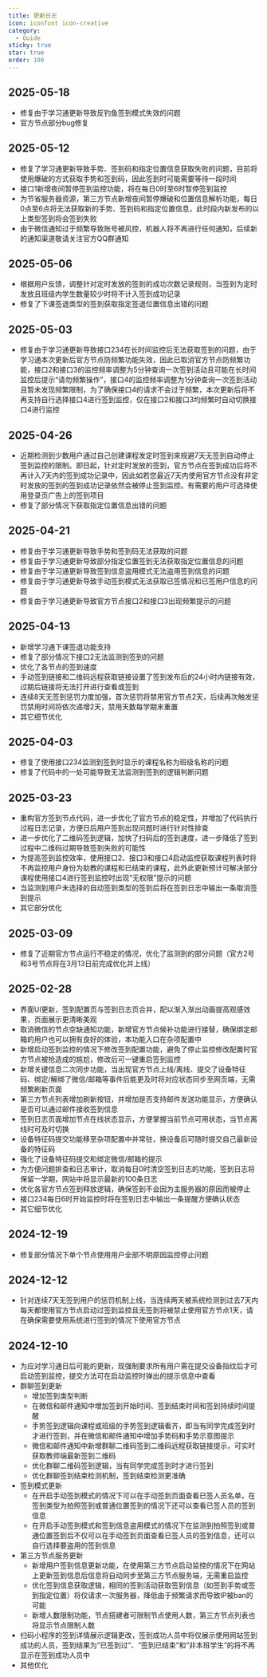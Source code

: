 ```yaml
---
title: 更新日志
icon: iconfont icon-creative
category:
  - Guide
sticky: true
star: true
order: 100
---
```


## 2025-05-18

+ 修复由于学习通更新导致反钓鱼签到模式失效的问题
+ 官方节点部分bug修复

## 2025-05-12

+ 修复了学习通更新导致手势、签到码和指定位置信息获取失败的问题，目前将使用爆破的方式获取手势和签到码，因此签到时可能需要等待一段时间
+ 接口1新增夜间暂停签到监控功能，将在每日0时至6时暂停签到监控
+ 为节省服务器资源，第三方节点新增夜间暂停爆破和位置信息解析功能，每日0点至6点将无法获取新的手势、签到码和指定位置信息，此时段内新发布的以上类型签到将会签到失败
+ 由于微信通知过于频繁导致账号被风控，机器人将不再进行任何通知，后续新的通知渠道敬请关注官方QQ群通知

## 2025-05-06

+ 根据用户反馈，调整针对定时发放的签到的成功次数记录规则，当签到为定时发放且班级内学生数量较少时将不计入签到成功记录
+ 修复了下课签退类型的签到获取指定签退位置信息出错的问题

## 2025-05-03

+ 修复由于学习通更新导致接口234在长时间监控后无法获取签到的问题，由于学习通本次更新后官方节点防频繁功能失效，因此已取消官方节点防频繁功能，接口2和接口3的监控频率调整为5分钟查询一次签到活动且可能在长时间监控后提示“请勿频繁操作”，接口4的监控频率调整为1分钟查询一次签到活动且暂未发现频繁限制，为了确保接口4的请求不会过于频繁，本次更新后将不再支持自行选择接口4进行签到监控，仅在接口2和接口3均频繁时自动切换接口4进行监控

## 2025-04-26

+ 近期检测到少数用户通过自己创建课程发定时签到来规避7天无签到自动停止签到监控的限制。即日起，针对定时发放的签到，官方节点在签到成功后将不再计入7天内的签到成功记录中，因此如若您最近7天内使用官方节点没有非定时发放的签到的签到成功记录依然会被停止签到监控。有需要的用户可选择使用登录页广告上的签到项目
+ 修复了部分情况下获取指定位置信息出错的问题

## 2025-04-21

+ 修复由于学习通更新导致手势和签到码无法获取的问题
+ 修复由于学习通更新导致部分指定位置签到无法获取指定位置信息的问题
+ 修复由于学习通更新导致签到信息盗用模式无法盗用签到信息的问题
+ 修复由于学习通更新导致手动签到模式无法获取已签情况和已签用户信息的问题
+ 修复由于学习通更新导致官方节点接口2和接口3出现频繁提示的问题

## 2025-04-13

+ 新增学习通下课签退功能支持
+ 修复了部分情况下接口2无法监测到签到的问题
+ 优化了各节点的签到速度
+ 手动签到链接和二维码远程获取链接设置了签到发布后的24小时内链接有效，过期后链接将无法打开进行查看或签到
+ 连续8天无签到惩罚力度加强，首次惩罚将禁用官方节点2天，后续再次触发惩罚禁用时间将依次递增2天，禁用天数每学期末重置
+ 其它细节优化

## 2025-04-03

+ 修复了使用接口234监测到签到时显示的课程名称为班级名称的问题
+ 修复了代码中的一处可能导致无法监测到签到的逻辑判断问题

## 2025-03-23

+ 重构官方签到节点代码，进一步优化了官方节点的稳定性，并增加了代码执行过程日志记录，方便日后用户签到出现问题时进行针对性排查
+ 进一步优化了二维码签到逻辑，加快了扫码后的签到速度，进一步降低了签到过程中二维码过期导致签到失败的可能性
+ 为提高签到监控效率，使用接口2、接口3和接口4启动监控获取课程列表时将不再监控用户身份为助教的课程和已结束的课程，此外此更新预计可解决部分课程使用接口4进行签到监控时出现“无权限”提示的问题
+ 当监测到用户未选择的自动签到类型的签到后将在签到日志中输出一条取消签到提示
+ 其它部分优化

## 2025-03-09

+ 修复了近期官方节点运行不稳定的情况，优化了监测到的部分问题（官方2号和3号节点将在3月13日前完成优化并上线）

## 2025-02-28

+ 界面UI更新，签到配置页与签到日志页合并，配以渐入渐出动画提高观感效果，页面展示更清晰美观
+ 取消微信的节点空缺通知功能，新增官方节点候补功能进行接替，确保绑定邮箱的用户也可以拥有良好的体验，本功能入口在杂项配置中
+ 新增启动签到监控的情况下修改签到配置功能，避免了停止监控修改配置时官方节点被抢造成的尴尬，修改后可一键重启签到监控
+ 新增关键信息二次同步功能，当出现官方节点上线/离线、提交了设备特征码、绑定/解绑了微信/邮箱等事件后能更及时将对应状态同步至网页端，无需频繁刷新页面
+ 第三方节点列表增加刷新按钮，并增加是否支持邮件发送功能显示，方便确认是否可以通过邮件接收签到信息
+ 签到日志页面增加节点在线状态显示，方便掌握当前节点可用状态，当节点离线时可及时切换
+ 设备特征码提交功能移至杂项配置中并常驻，换设备后可随时提交自己最新设备的特征码
+ 强化了设备特征码提交和绑定微信/邮箱的提示
+ 为方便问题排查和日志审计，取消每日0时清空签到日志的功能，签到日志将保留一学期，网站中将显示最新的100条日志
+ 优化各官方节点签到释放逻辑，确保签到不会因为主服务器的原因而被停止
+ 接口234每日6时开始监控时将在签到日志中输出一条提醒方便确认状态
+ 其它细节优化

## 2024-12-19

+ 修复部分情况下单个节点使用用户全部不明原因监控停止问题

## 2024-12-12

+ 针对连续7天无签到用户的惩罚机制上线，当连续两天被系统检测到过去7天内每天都使用官方节点启动过签到监控且无签到将被禁止使用官方节点1天，请在确保需要使用系统进行签到的情况下使用官方节点

## 2024-12-10

+ 为应对学习通日后可能的更新，现强制要求所有用户需在提交设备指纹后才可启动签到监控，提交方法可在启动监控时弹出的提示信息中查看
+ 群聊签到更新
  + 增加签到类型判断
  + 在微信和邮件通知中增加签到开始时间、签到结束时间和签到持续时间提醒
  + 手势签到逻辑向课程或班级的手势签到逻辑看齐，即当有同学完成签到时才进行签到，并在微信和邮件通知中增加手势码和手势示意图提示
  + 微信和邮件通知中新增群聊二维码签到二维码远程获取链接提示，可实时获取教师端最新签到二维码
  + 优化群聊二维码签到逻辑，当有同学完成签到时才进行签到
  + 优化群聊签到结束检测机制，签到结束检测更准确
+ 签到模式更新
  + 在开启手动签到模式的情况下可以在手动签到页面查看已签人员名单，在签到类型为拍照签到或普通位置签到的情况下还可以查看已签人员的签到信息
  + 在开启手动签到模式和签到信息盗用模式的情况下在监测到拍照签到或普通位置签到后不仅可以在手动签到页面查看已签人员的签到信息，还可以自行选择要盗用的签到信息
+ 第三方节点服务更新
  + 新增用户签到信息更新功能，在使用第三方节点启动监控的情况下在网站上更新签到信息后信息将自动同步至第三方节点服务端，无需重启监控
  + 优化签到信息获取逻辑，相同的签到活动获取签到信息（如签到手势或签到指定位置）将仅请求一次服务器，降低由于频繁请求而导致IP被ban的可能
  + 新增人数限制功能，节点搭建者可限制节点使用人数，第三方节点列表也将显示节点限制人数
+ 扫码小程序的签到详情展示逻辑更改，签到成功人员中将仅展示使用网站签到成功的人员，签到结果为“已签到过”、“签到已结束”和“非本班学生”的将不再显示在签到成功人员中
+ 其他优化
